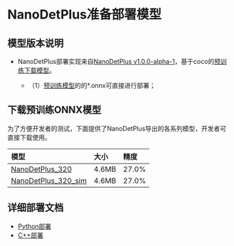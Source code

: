 # NanoDetPlus准备部署模型

## 模型版本说明

- NanoDetPlus部署实现来自[NanoDetPlus v1.0.0-alpha-1](https://github.com/RangiLyu/nanodet/tree/v1.0.0-alpha-1)，基于coco的[预训练下载模型](https://github.com/RangiLyu/nanodet/releases/tag/v1.0.0-alpha-1)。

  - （1）[预训练模型](https://github.com/RangiLyu/nanodet/releases/tag/v1.0.0-alpha-1)的的*.onnx可直接进行部署；

## 下载预训练ONNX模型

为了方便开发者的测试，下面提供了NanoDetPlus导出的各系列模型，开发者可直接下载使用。

| 模型                                                               | 大小    | 精度    |
|:---------------------------------------------------------------- |:----- |:----- |
| [NanoDetPlus_320](https://bj.bcebos.com/paddlehub/fastdeploy/nanodet-plus-m_320.onnx ) | 4.6MB | 27.0% |
| [NanoDetPlus_320_sim](https://bj.bcebos.com/paddlehub/fastdeploy/nanodet-plus-m_320-sim.onnx) | 4.6MB | 27.0% |


## 详细部署文档

- [Python部署](python)
- [C++部署](cpp)
